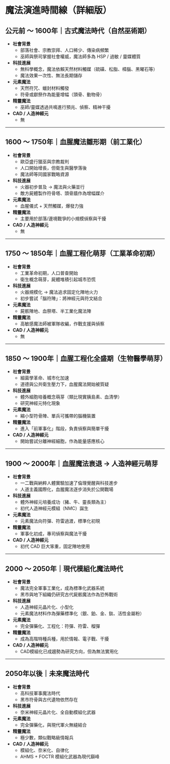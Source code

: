 # 魔法演進時間線（詳細版）

## 公元前 ～ 1600年｜古式魔法時代（自然巫術期）

- **社會背景**
  - 部落社會、宗教崇拜、人口稀少、傳染病頻繁
  - 巫師與祭司掌握社會權威，魔法師多為 HSP / 過敏 / 靈媒體質
- **科技進展**
  - 無科學概念，魔法依賴天然材料觸媒（硫磺、松脂、樟腦、黑曜石等）
  - 魔法效果一次性、無法長期儲存
- **元素魔法**
  - 天然符咒、蠟封材料觸發
  - 符骨或獻祭作為能量增幅（頭骨、動物骨）
- **精靈魔法**
  - 巫師/靈媒透過共鳴進行預兆、偵察、精神干擾
- **CAD / 人造神經元**
  - 無
---

## 1600 ～ 1750年｜血腥魔法雛形期（前工業化）

- **社會背景**
  - 歐亞盛行獵巫與宗教裁判
  - 人口開始增長，但衛生與醫學落後
  - 魔法師等同國家戰略資源
- **科技進展**
  - 火器初步普及 → 魔法與火藥並行
  - 敵方屍體製作符骨塔、頭骨牆作為增幅媒介
- **元素魔法**
  - 血腥儀式 + 天然觸媒，爆發力強
- **精靈魔法**
  - 主要用於部落/邊境戰爭的小規模偵察與干擾
- **CAD / 人造神經元**
  - 無
---

## 1750 ～ 1850年｜血腥工程化萌芽（工業革命初期）

- **社會背景**
  - 工業革命初期，人口普查開始
  - 衛生概念萌芽，屍體堆積引起城市恐慌
- **科技進展**
  - 火器規模化 → 魔法追求固定化陣地火力
  - 初步嘗試「腦符陣」：將神經元與符文結合
- **元素魔法**
  - 屍骸陣地、血祭塔、半工業化魔法陣
- **精靈魔法**
  - 高敏感魔法師被軍隊收編，作戰支援與偵察
- **CAD / 人造神經元**
  - 無
---

## 1850 ～ 1900年｜血腥工程化全盛期（生物醫學萌芽）

- **社會背景**
  - 細菌學革命、城市化加速
  - 道德與公共衛生壓力下，血腥魔法開始被質疑
- **科技進展**
  - 體外細胞培養概念萌芽（類比現實胰島素、血清學）
  - 研究神經元特化現象
- **元素魔法**
  - 縮小型符骨陣、單兵可攜帶的腦機裝置
- **精靈魔法**
  - 進入「前軍事化」階段，負責偵察與簡單干擾
- **CAD / 人造神經元**
  - 開始嘗試分離神經細胞，作為能量感應核心
---

## 1900 ～ 2000年｜血腥魔法衰退 → 人造神經元萌芽

- **社會背景**
  - 一二戰與納粹人體實驗加速了倫理覺醒與科技進步
  - 人道主義國際化，血腥魔法逐步消失於公開戰場
- **科技進展**
  - 體外神經元培養成功（豬、牛、靈長類為主）
  - 初代人造神經元模組（NMC）誕生
- **元素魔法**
  - 元素魔法向符彈、符雷過渡，標準化初現
- **精靈魔法**
  - 軍事化初成，專司偵察與魔法干擾
- **CAD / 人造神經元**
  - 初代 CAD 巨大笨重，固定陣地使用
---

## 2000 ～ 2050年｜現代模組化魔法時代

- **社會背景**
  - 魔法完全軍事工業化，成為標準化武器系統
  - 黑市與地下組織仍研究古代屍骸魔法作為恐怖戰術
- **科技進展**
  - 人造神經元晶片化、小型化
  - 元素魔法材料作為彈藥標準化（銀、鉑、金、鈦、活性金屬粉）
- **元素魔法**
  - 完全彈藥化、工程化：符彈、符雷、榴彈
- **精靈魔法**
  - 成為高階特種兵種，用於情報、電子戰、干擾
- **CAD / 人造神經元**
  - CAD模組化已成趨勢為研究方向，但為無法實用化
---

## 2050年以後｜未來魔法時代

- **社會背景**
  - 高科技軍事魔法時代
  - 黑市符骨與古代遺物依然存在
- **科技進展**
  - 奈米神經元晶片化、全自動模組化武器
- **元素魔法**
  - 完全彈藥化，與現代軍火無縫結合
- **精靈魔法**
  - 極少數，類似戰略級情報兵
- **CAD / 人造神經元**
  - 模組化、奈米化、自律化
  - AHMS + FOCTR 模組化武器為現代巔峰
